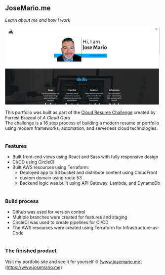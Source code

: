 ## JoseMario.me

_Learn about me and how I work_

<img src="./src/assets/portfolioItems/portfolio/portfolioHome.png" alt="homepage"
width="500" height="250" />

This portfolio was built as part of the [Cloud Resume Challenge](www.cloudresumechallenge.dev) created by Forrest Brazeal of _A Cloud Guru_  
The challenge is a 16 step process of building a modern resume or portfolio using modern frameworks, automation, and serverless cloud technologies.

#

### Features

- Built front-end views using React and Sass with fully responsive design
- CI/CD using CircleCI
- Built AWS resources using Terraform:
  - Deployed app to S3 bucket and distribute content using CloudFront
  - custom domain using route 53
  - Backend logic was built using API Gateway, Lambda, and DynamoDb

#

<!-- ### Architecture

![app architecture](src/img/app-arch.png)
 -->

### Build process

- Github was used for version control
- Multiple branches were created for features and staging
- CircleCI was used to create pipelines for CI/CD
- The AWS resources were created using Terraform for Infrastructure-as-Code

#

### The finished product

Visit my portfolio site and see it for yourself :globe_with_meridians:&nbsp;[www.josemario.me](https://www.josemario.me)
